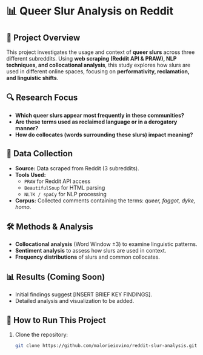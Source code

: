 
# 📊 Queer Slur Analysis on Reddit  

## 📄 Project Overview  
This project investigates the usage and context of **queer slurs** across three different subreddits. Using **web scraping (Reddit API & PRAW), NLP techniques, and collocational analysis**, this study explores how slurs are used in different online spaces, focusing on **performativity, reclamation, and linguistic shifts**.

## 🔍 Research Focus  
- **Which queer slurs appear most frequently in these communities?**  
- **Are these terms used as reclaimed language or in a derogatory manner?**  
- **How do collocates (words surrounding these slurs) impact meaning?**  

## 📂 Data Collection  
- **Source:** Data scraped from Reddit (3 subreddits).  
- **Tools Used:**  
  - `PRAW` for Reddit API access  
  - `BeautifulSoup` for HTML parsing  
  - `NLTK / spaCy` for NLP processing  
- **Corpus:** Collected comments containing the terms: *queer, faggot, dyke, homo*.

## 🛠 Methods & Analysis  
- **Collocational analysis** (Word Window ±3) to examine linguistic patterns.  
- **Sentiment analysis** to assess how slurs are used in context.  
- **Frequency distributions** of slurs and common collocates.

## 📊 Results (Coming Soon)  
- Initial findings suggest [INSERT BRIEF KEY FINDINGS].
- Detailed analysis and visualization to be added.

## 🚀 How to Run This Project  
1. Clone the repository:
   ```bash
   git clone https://github.com/malorieiovino/reddit-slur-analysis.git
